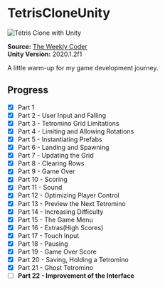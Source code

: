 # TetrisCloneUnity

![Tetris Clone with Unity](https://i.hizliresim.com/kAsw7q.png)

**Source:** [The Weekly Coder](https://www.youtube.com/playlist?list=PLiRrp7UEG13axMHD7Kqdiy30c7ZBu_Zn7) </br>
**Unity Version:** 2020.1.2f1 </br>

A little warm-up for my game development journey. </br>

## Progress 

- [x] Part 1 
- [x] Part 2 - User Input and Falling
- [x] Part 3 - Tetromino Grid Limitations
- [x] Part 4 - Limiting and Allowing Rotations
- [x] Part 5 - Instantiating Prefabs
- [x] Part 6 - Landing and Spawning
- [x] Part 7 - Updating the Grid
- [x] Part 8 - Clearing Rows
- [x] Part 9 - Game Over
- [x] Part 10 - Scoring
- [x] Part 11 - Sound
- [x] Part 12 - Optimizing Player Control
- [x] Part 13 - Preview the Next Tetromino
- [x] Part 14 - Increasing Difficulty
- [x] Part 15 - The Game Menu
- [x] Part 16 - Extras(High Scores)
- [x] Part 17 - Touch Input
- [x] Part 18 - Pausing
- [x] Part 19 - Game Over Score
- [x] Part 20 - Saving, Holding a Tetromino
- [x] Part 21 - Ghost Tetromino
- [ ] **Part 22 - Improvement of the Interface**
